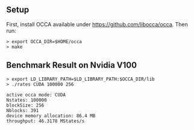 ## Setup
First, install OCCA available under https://github.com/libocca/occa. Then run:
```
> export OCCA_DIR=$HOME/occa 
> make
```

## Benchmark Result on Nvidia V100
```
> export LD_LIBRARY_PATH=$LD_LIBRARY_PATH:$OCCA_DIR/lib
> ./rates CUDA 100000 256

active occa mode: CUDA
Nstates: 100000
blockSize: 256
Nblocks: 391
device memory allocation: 86.4 MB
throughput: 46.3178 MStates/s
```
